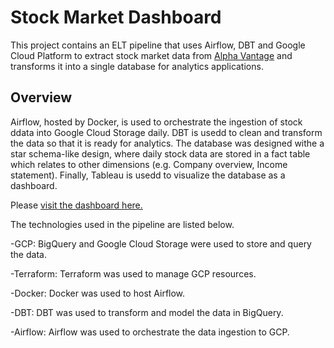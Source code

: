 # Stock Market Dashboard

This project contains an ELT pipeline that uses Airflow, DBT and Google Cloud Platform to extract stock market data from [Alpha Vantage](https://www.alphavantage.co/) and transforms it into a single database for analytics applications.

## Overview

Airflow, hosted by Docker, is used to orchestrate the ingestion of stock ddata into Google Cloud Storage daily. DBT is usedd to clean and transform the data so that it is ready for analytics. The database was designed withe a star schema-like design, where daily stock data are stored in a fact table which relates to other dimensions (e.g. Company overview, Income statement). Finally, Tableau is usedd to visualize the database as a dashboard.

Please [visit the dashboard here.](https://public.tableau.com/views/StockMArketDashboard/Dashboard1?:language=en-US&publish=yes&:display_count=n&:origin=viz_share_link)

The technologies used in the pipeline are listed below.

-GCP: BigQuery and Google Cloud Storage were used to store and query the data.

-Terraform: Terraform was used to manage GCP resources.

-Docker: Docker was used to host Airflow.

-DBT: DBT was used to transform and model the data in BigQuery.

-Airflow: Airflow was used to orchestrate the data ingestion to GCP.
